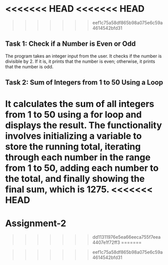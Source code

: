 <<<<<<< HEAD
<<<<<<< HEAD
=======
>>>>>>> eef1c75a58df865b98a075e6c59a4614542bfd31
## Task 1: Check if a Number is Even or Odd
The program takes an integer input from the user.
It checks if the number is divisible by 2.
If it is, it prints that the number is even; otherwise, it prints that the number is odd.

## Task 2: Sum of Integers from 1 to 50 Using a Loop
It calculates the sum of all integers from 1 to 50 using a for loop and displays the result. The functionality involves initializing a variable to store the running total, iterating through each number in the range from 1 to 50, adding each number to the total, and finally showing the final sum, which is 1275.
<<<<<<< HEAD
=======
# Assignment-2
>>>>>>> dd11311976e5ea66eeca755f7eea4407e1f72ff3
=======

>>>>>>> eef1c75a58df865b98a075e6c59a4614542bfd31
